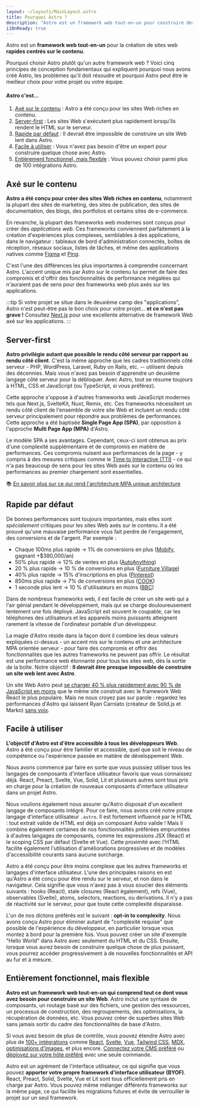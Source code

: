 ```yaml
---
layout: ~/layouts/MainLayout.astro
title: Pourquoi Astro ?
description: "Astro est un framework web tout-en-un pour construire des sites web rapides et axés sur le contenu. En savoir plus."
i18nReady: true
---
```


Astro est un **framework web tout-en-un** pour la création de sites web **rapides centrés sur le contenu**.

Pourquoi choisir Astro plutôt qu'un autre framework web ? Voici cinq principes de conception fondamentaux qui expliquent pourquoi nous avons créé Astro, les problèmes qu'il doit résoudre et pourquoi Astro peut être le meilleur choix pour votre projet ou votre équipe.

#### Astro c'est...

1. [Axé sur le contenu](#axé-sur-le-contenu) : Astro a été conçu pour les sites Web riches en contenu.
2. [Server-first](#server-first) : Les sites Web s'exécutent plus rapidement lorsqu'ils rendent le HTML sur le serveur.
3. [Rapide par défaut](#rapide-par-défaut) : Il devrait être impossible de construire un site Web lent dans Astro.
4. [Facile à utiliser](#facile-à-utiliser) : Vous n'avez pas besoin d'être un expert pour construire quelque chose avec Astro.
5. [Entièrement fonctionnel, mais flexible](#entièrement-fonctionnel-mais-flexible) : Vous pouvez choisir parmi plus de 100 intégrations Astro.

## Axé sur le contenu

**Astro a été conçu pour créer des sites Web riches en contenu**, notamment la plupart des sites de marketing, des sites de publication, des sites de documentation, des blogs, des portfolios et certains sites de e-commerce.

En revanche, la plupart des frameworks web modernes sont conçus pour créer des *applications web*. Ces frameworks conviennent parfaitement à la création d'expériences plus complexes, semblables à des applications, dans le navigateur : tableaux de bord d'administration connectés, boîtes de réception, réseaux sociaux, listes de tâches, et même des applications natives comme [Figma](https://figma.com/) et [Ping](https://ping.gg/).

C'est l'une des différences les plus importantes à comprendre concernant Astro. L'accent unique mis par Astro sur le contenu lui permet de faire des compromis et d'offrir des fonctionnalités de performance inégalées qui n'auraient pas de sens pour des frameworks web plus axés sur les applications.

:::tip
Si votre projet se situe dans le deuxième camp des "applications", Astro n'est peut-être pas le bon choix pour votre projet... **et ce n'est pas grave !** Consultez [Next.js](https://nextjs.org/) pour une excellente alternative de framework Web axé sur les applications.
:::



## Server-first

**Astro privilégie autant que possible le rendu côté serveur par rapport au rendu côté client**. C'est la même approche que les cadres traditionnels côté serveur - PHP, WordPress, Laravel, Ruby on Rails, etc. -- utilisent depuis des décennies. Mais vous n'avez pas besoin d'apprendre un deuxième langage côté serveur pour la débloquer. Avec Astro, tout se résume toujours à HTML, CSS et JavaScript (ou TypeScript, si vous préférez).

Cette approche s'oppose à d'autres frameworks web JavaScript modernes tels que Next.js, SvelteKit, Nuxt, Remix, etc. Ces frameworks nécessitent un rendu côté client de l'ensemble de votre site Web et incluent un rendu côté serveur principalement pour répondre aux problèmes de performances. Cette approche a été baptisée **Single Page App (SPA)**, par opposition à l'approche **Multi Page App (MPA)** d'Astro.

Le modèle SPA a ses avantages. Cependant, ceux-ci sont obtenus au prix d'une complexité supplémentaire et de compromis en matière de performances. Ces compromis nuisent aux performances de la page - y compris à des mesures critiques comme le [Time to Interactive (TTI)](https://web.dev/interactive/) - ce qui n'a pas beaucoup de sens pour les sites Web axés sur le contenu où les performances au premier chargement sont essentielles.

📚 [En savoir plus sur ce qui rend l'architecture MPA unique architecture](/fr/concepts/mpa-vs-spa/)



## Rapide par défaut

De bonnes performances sont toujours importantes, mais elles sont *spécialement* critiques pour les sites Web axés sur le contenu. Il a été prouvé qu'une mauvaise performance vous fait perdre de l'engagement, des conversions et de l'argent. Par exemple :

- Chaque 100ms plus rapide → 1% de conversions en plus ([Mobify](https://web.dev/why-speed-matters/), gagnant +$380,000/an)
- 50% plus rapide → 12% de ventes en plus ([AutoAnything](https://www.digitalcommerce360.com/2010/08/19/web-accelerator-revs-conversion-and-sales-autoanything/))
- 20 % plus rapide → 10 % de conversions en plus ([Furniture Village](https://www.thinkwithgoogle.com/intl/en-gb/marketing-strategies/app-and-mobile/furniture-village-and-greenlight-slash-page-load-times-boosting-user-experience/))
- 40% plus rapide → 15% d'inscriptions en plus ([Pinterest](https://medium.com/pinterest-engineering/driving-user-growth-with-performance-improvements-cfc50dafadd7))
- 850ms plus rapide → 7% de conversions en plus ([COOK](https://web.dev/why-speed-matters/))
- 1 seconde plus lent → 10 % d'utilisateurs en moins ([BBC](https://www.creativebloq.com/features/how-the-bbc-builds-websites-that-scale))

Dans de nombreux frameworks web, il est facile de créer un site web qui a l'air génial pendant le développement, mais qui se charge douloureusement lentement une fois déployé. JavaScript est souvent le coupable, car les téléphones des utilisateurs et les appareils moins puissants atteignent rarement la vitesse de l'ordinateur portable d'un développeur.

La magie d'Astro réside dans la façon dont il combine les deux valeurs expliquées ci-dessus - un accent mis sur le contenu et une architecture MPA orientée serveur - pour faire des compromis et offrir des fonctionnalités que les autres frameworks ne peuvent pas offrir. Le résultat est une performance web étonnante pour tous les sites web, dès la sortie de la boîte. Notre objectif : **Il devrait être presque impossible de construire un site web lent avec Astro**.

Un site Web Astro peut [se charger 40 % plus rapidement avec 90 % de JavaScript en moins](https://twitter.com/t3dotgg/status/1437195415439360003) que le même site construit avec le framework Web React le plus populaire. Mais ne nous croyez pas sur parole : regardez les performances d'Astro qui laissent Ryan Carniato (créateur de Solid.js et Marko) [sans voix](https://youtu.be/2ZEMb_H-LYE?t=8163).


## Facile à utiliser

**L'objectif d'Astro est d'être accessible à tous les développeurs Web**. Astro a été conçu pour être familier et accessible, quel que soit le niveau de compétence ou l'expérience passée en matière de développement Web.

Nous avons commencé par faire en sorte que vous puissiez utiliser tous les langages de composants d'interface utilisateur favoris que vous connaissez déjà. React, Preact, Svelte, Vue, Solid, Lit et plusieurs autres sont tous pris en charge pour la création de nouveaux composants d'interface utilisateur dans un projet Astro.

Nous voulions également nous assurer qu'Astro disposait d'un excellent langage de composants intégré. Pour ce faire, nous avons créé notre propre langage d'interface utilisateur `.astro`. Il est fortement influencé par le HTML : tout extrait valide de HTML est déjà un composant Astro valide ! Mais il combine également certaines de nos fonctionnalités préférées empruntées à d'autres langages de composants, comme les expressions JSX (React) et le scoping CSS par défaut (Svelte et Vue). Cette proximité avec l'HTML facilite également l'utilisation d'améliorations progressives et de modèles d'accessibilité courants sans aucune surcharge.

Astro a été conçu pour être moins complexe que les autres frameworks et langages d'interface utilisateur. L'une des principales raisons en est qu'Astro a été conçu pour être rendu sur le serveur, et non dans le navigateur. Cela signifie que vous n'avez pas à vous soucier des éléments suivants : hooks (React), stale closures (React également), refs (Vue), observables (Svelte), atoms, selectors, reactions, ou derivations. Il n'y a pas de réactivité sur le serveur, pour que toute cette complexité disparaisse.

L'un de nos dictons préférés est le suivant : **opt-in to complexity**.
Nous avons conçu Astro pour éliminer autant de "complexité requise" que possible de l'expérience du développeur, en particulier lorsque vous montez à bord pour la première fois. Vous pouvez créer un site d'exemple "Hello World" dans Astro avec seulement du HTML et du CSS. Ensuite, lorsque vous aurez besoin de construire quelque chose de plus puissant, vous pourrez accéder progressivement à de nouvelles fonctionnalités et API au fur et à mesure.




## Entièrement fonctionnel, mais flexible

**Astro est un framework web tout-en-un qui comprend tout ce dont vous avez besoin pour construire un site Web**. Astro inclut une syntaxe de composants, un routage basé sur des fichiers, une gestion des ressources, un processus de construction, des regroupements, des optimisations, la récupération de données, etc. Vous pouvez créer de superbes sites Web sans jamais sortir du cadre des fonctionnalités de base d'Astro.

Si vous avez besoin de plus de contrôle, vous pouvez étendre Astro avec plus de [100+ intégrations](https://astro.build/integrations/) comme [React](https://www.npmjs.com/package/@astrojs/react), [Svelte](https://www.npmjs.com/package/@astrojs/svelte), [Vue](https://www.npmjs.com/package/@astrojs/vue), [Tailwind CSS](https://www.npmjs.com/package/@astrojs/tailwind), [MDX](https://www.npmjs.com/package/@astrojs/mdx), [optimisations d'images](https://www.npmjs.com/package/@astrojs/image), et plus encore. [Connectez votre CMS préféré](https://astro.build/integrations/) ou [déployez sur votre hôte préféré](/fr/guides/deploy/) avec une seule commande.

Astro est un agrément de l'interface utilisateur, ce qui signifie que vous pouvez **apporter votre propre framework d'interface utilisateur (BYOF)**. React, Preact, Solid, Svelte, Vue et Lit sont tous officiellement pris en charge par Astro. Vous pouvez même mélanger différents frameworks sur la même page, ce qui facilite les migrations futures et évite de verrouiller le projet sur un seul framework.
